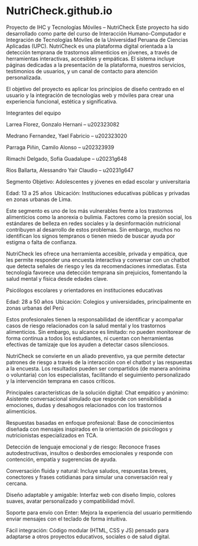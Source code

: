 # NutriCheck.github.io
Proyecto de IHC y Tecnologías Móviles – NutriCheck
Este proyecto ha sido desarrollado como parte del curso de Interacción Humano-Computador e Integración de Tecnologías Móviles de la Universidad Peruana de Ciencias Aplicadas (UPC).
NutriCheck es una plataforma digital orientada a la detección temprana de trastornos alimenticios en jóvenes, a través de herramientas interactivas, accesibles y empáticas. El sistema incluye páginas dedicadas a la presentación de la plataforma, nuestros servicios, testimonios de usuarios, y un canal de contacto para atención personalizada.

El objetivo del proyecto es aplicar los principios de diseño centrado en el usuario y la integración de tecnologías web y móviles para crear una experiencia funcional, estética y significativa.

Integrantes del equipo

Larrea Florez, Gonzalo Hernani – u202323082

Medrano Fernandez, Yael Fabricio – u202323020

Parraga Piñin, Camilo Alonso – u202323939

Rimachi Delgado, Sofia Guadalupe – u20231g648

Rios Ballarta, Alessandro Yair Claudio – u20231g647

Segmento Objetivo: 
Adolescentes y jóvenes en edad escolar y universitaria  

Edad: 13 a 25 años  
Ubicación: Instituciones educativas públicas y privadas en zonas urbanas de Lima.  

Este segmento es uno de los más vulnerables frente a los trastornos alimenticios como la anorexia o bulimia. Factores como la presión social, los estándares de belleza en redes sociales y la desinformación nutricional contribuyen al desarrollo de estos problemas. Sin embargo, muchos no identifican los signos tempranos o tienen miedo de buscar ayuda por estigma o falta de confianza.  

NutriCheck les ofrece una herramienta accesible, privada y empática, que les permite responder una encuesta interactiva y conversar con un chatbot que detecta señales de riesgo y les da recomendaciones inmediatas. Esta tecnología favorece una detección temprana sin prejuicios, fomentando la salud mental y física desde edades clave.  

Psicólogos escolares y orientadores en instituciones educativas  

Edad: 28 a 50 años  
Ubicación: Colegios y universidades, principalmente en zonas urbanas del Perú  

Estos profesionales tienen la responsabilidad de identificar y acompañar casos de riesgo relacionados con la salud mental y los trastornos alimenticios. Sin embargo, su alcance es limitado: no pueden monitorear de forma continua a todos los estudiantes, ni cuentan con herramientas efectivas de tamizaje que los ayuden a detectar casos silenciosos.  

NutriCheck se convierte en un aliado preventivo, ya que permite detectar patrones de riesgo a través de la interacción con el chatbot y las respuestas a la encuesta. Los resultados pueden ser compartidos (de manera anónima o voluntaria) con los especialistas, facilitando el seguimiento personalizado y la intervención temprana en casos críticos.  

Principales características de la solución digital: 
Chat empático y anónimo: Asistente conversacional simulado que responde con sensibilidad a emociones, dudas y desahogos relacionados con los trastornos alimenticios.

Respuestas basadas en enfoque profesional: Base de conocimientos diseñada con mensajes inspirados en la orientación de psicólogos y nutricionistas especializados en TCA.

Detección de lenguaje emocional y de riesgo: Reconoce frases autodestructivas, insultos o desbordes emocionales y responde con contención, empatía y sugerencias de ayuda.

Conversación fluida y natural: Incluye saludos, respuestas breves, conectores y frases cotidianas para simular una conversación real y cercana.

Diseño adaptable y amigable: Interfaz web con diseño limpio, colores suaves, avatar personalizado y compatibilidad móvil.

Soporte para envío con Enter: Mejora la experiencia del usuario permitiendo enviar mensajes con el teclado de forma intuitiva.

Fácil integración: Código modular (HTML, CSS y JS) pensado para adaptarse a otros proyectos educativos, sociales o de salud digital.
